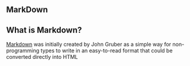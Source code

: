 ## MarkDown

## What is Markdown?  
[Markdown](https://en.wikipedia.org/wiki/Markdown) was initially created by John Gruber as a simple way for non-programming types to write in an easy-to-read format that could be converted directly into HTML